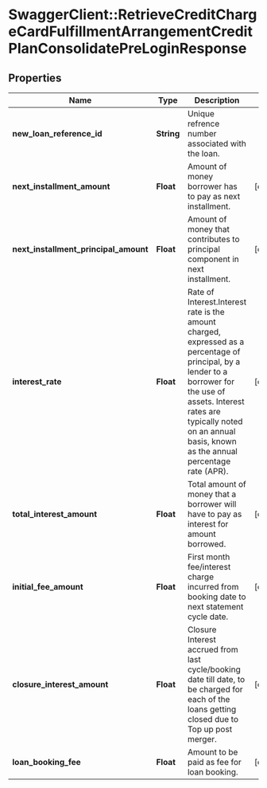 # SwaggerClient::RetrieveCreditChargeCardFulfillmentArrangementCreditPlanConsolidatePreLoginResponse

## Properties
Name | Type | Description | Notes
------------ | ------------- | ------------- | -------------
**new_loan_reference_id** | **String** | Unique refrence number associated with the loan. | 
**next_installment_amount** | **Float** | Amount of money borrower has to pay as next installment. | [optional] 
**next_installment_principal_amount** | **Float** | Amount of money that contributes to principal component in next installment. | [optional] 
**interest_rate** | **Float** | Rate of Interest.Interest rate is the amount charged, expressed as a percentage of principal, by a lender to a borrower for the use of assets. Interest rates are typically noted on an annual basis, known as the annual percentage rate (APR). | [optional] 
**total_interest_amount** | **Float** | Total amount of money that a borrower will have to pay as interest for amount borrowed. | [optional] 
**initial_fee_amount** | **Float** | First month fee/interest charge incurred from booking date to next statement cycle date. | [optional] 
**closure_interest_amount** | **Float** | Closure Interest accrued from last cycle/booking date till date, to be charged for each of the loans getting closed due to Top up post merger. | [optional] 
**loan_booking_fee** | **Float** | Amount to be paid as fee for loan booking. | [optional] 

